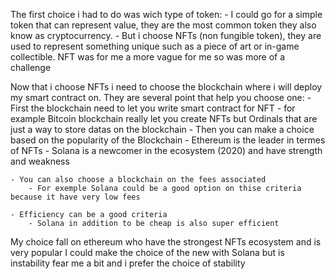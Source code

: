 The first choice i had to do was wich type of token:
	- I could go for a simple token that can represent value, they are the most common token they also know as cryptocurrency.
	- But i choose NFTs (non fungible token), they are used to represent something unique such as a piece of art or in-game collectible.
NFT was for me a more vague for me so was more of a challenge

Now that i choose NFTs i need to choose the blockchain where i will deploy my smart contract on.
They are several point that help you choose one:
	- First the blockchain need to let you write smart contract for NFT 
		- for example Bitcoin blockchain really let you create NFTs but Ordinals that are just a way to store datas on the blockchain
	- Then you can make a choice based on the popularity of the Blockchain
		- Ethereum is the leader in termes of NFTs
			- Solana is a newcomer in the ecosystem (2020) and have strength and weakness

	- You can also choose a blockchain on the fees associated
		- For exemple Solana could be a good option on thise criteria because it have very low fees
	
	- Efficiency can be a good criteria
		- Solana in addition to be cheap is also super efficient

My choice fall on ethereum who have the strongest NFTs ecosystem and is very popular
I could make the choice of the new with Solana but is instability fear me a bit and i prefer the choice of stability



